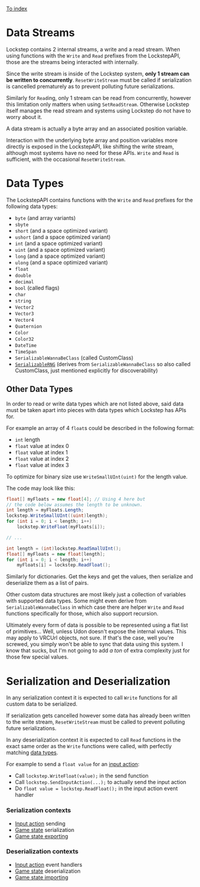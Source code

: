
[To index](index.md)

# Data Streams

Lockstep contains 2 internal streams, a write and a read stream. When using functions with the `Write` and `Read` prefixes from the LockstepAPI, those are the streams being interacted with internally.

Since the write stream is inside of the Lockstep system, **only 1 stream can be written to concurrently**. `ResetWriteStream` must be called if serialization is cancelled prematurely as to prevent polluting future serializations.

Similarly for `Read`ing, only 1 stream can be read from concurrently, however this limitation only matters when using `SetReadStream`. Otherwise Lockstep itself manages the read stream and systems using Lockstep do not have to worry about it.

A data stream is actually a byte array and an associated position variable.

Interaction with the underlying byte array and position variables more directly is exposed in the LockstepAPI, like shifting the write stream, although most systems have no need for these APIs. `Write` and `Read` is sufficient, with the occasional `ResetWriteStream`.

# Data Types

The LockstepAPI contains functions with the `Write` and `Read` prefixes for the following data types:

- `byte` (and array variants)
- `sbyte`
- `short` (and a space optimized variant)
- `ushort` (and a space optimized variant)
- `int` (and a space optimized variant)
- `uint` (and a space optimized variant)
- `long` (and a space optimized variant)
- `ulong` (and a space optimized variant)
- `float`
- `double`
- `decimal`
- `bool` (called flags)
- `char`
- `string`
- `Vector2`
- `Vector3`
- `Vector4`
- `Quaternion`
- `Color`
- `Color32`
- `DateTime`
- `TimeSpan`
- `SerializableWannaBeClass` (called CustomClass)
- [`SerializableRNG`](randomnees.md) (derives from `SerializableWannaBeClass` so also called CustomClass, just mentioned explicitly for discoverability)

## Other Data Types

In order to read or write data types which are not listed above, said data must be taken apart into pieces with data types which Lockstep has APIs for.

For example an array of 4 `float`s could be described in the following format:

- `int` length
- `float` value at index 0
- `float` value at index 1
- `float` value at index 2
- `float` value at index 3

To optimize for binary size use `WriteSmallUInt(uint)` for the length value.

The code may look like this:

```cs
float[] myFloats = new float[4]; // Using 4 here but
// the code below assumes the length to be unknown.
int length = myFloats.Length;
lockstep.WriteSmallUInt((uint)length);
for (int i = 0; i < length; i++)
    lockstep.WriteFloat(myFloats[i]);

// ...

int length = (int)lockstep.ReadSmallUInt();
float[] myFloats = new float[length];
for (int i = 0; i < length; i++)
    myFloats[i] = lockstep.ReadFloat();
```

Similarly for dictionaries. Get the keys and get the values, then serialize and deserialize them as a list of pairs.

Other custom data structures are most likely just a collection of variables with supported data types. Some might even derive from `SerializableWannaBeClass` in which case there are helper `Write` and `Read` functions specifically for those, which also support recursion.

Ultimately every form of data is possible to be represented using a flat list of primitives... Well, unless Udon doesn't expose the internal values. This may apply to VRCUrl objects, not sure. If that's the case, well you're screwed, you simply won't be able to sync that data using this system. I know that sucks, but I'm not going to add _a ton_ of extra complexity just for those few special values.

# Serialization and Deserialization

In any serialization context it is expected to call `Write` functions for all custom data to be serialized.

If serialization gets cancelled however some data has already been written to the write stream, `ResetWriteStream` must be called to prevent polluting future serializations.

In any deserialization context it is expected to call `Read` functions in the exact same order as the `Write` functions were called, with perfectly matching [data types](#data-types).

For example to send a `float value` for an [input action](input-actions.md):

- Call `lockstep.WriteFloat(value);` in the send function
- Call `lockstep.SendInputAction(...);` to actually send the input action
- Do `float value = lockstep.ReadFloat();` in the input action event handler

### Serialization contexts

- [Input action](input-actions.md) sending
- [Game state](game-states.md) serialization
- [Game state exporting](game-states.md#exports-and-imports)

### Deserialization contexts

- [Input action](input-actions.md) event handlers
- [Game state](game-states.md) deserialization
- [Game state importing](game-states.md#exports-and-imports)
